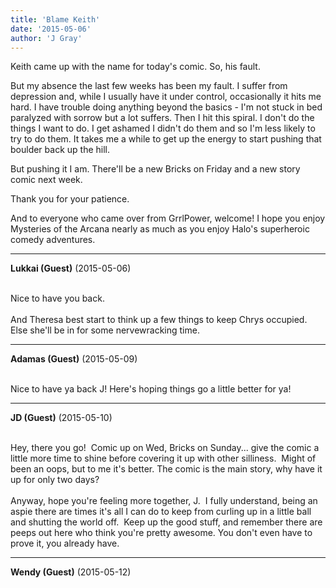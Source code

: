 ```yaml
---
title: 'Blame Keith'
date: '2015-05-06'
author: 'J Gray'
---
```


<p>Keith came up with the name for today's comic. So, his fault.</p><p>But my absence the last few weeks has been my fault. I suffer from depression and, while I usually have it under control, occasionally it hits me hard. I have trouble doing anything beyond the basics - I'm not stuck in bed paralyzed with sorrow but a lot suffers. Then I hit this spiral. I don't do the things I want to do. I get ashamed I didn't do them and so I'm less likely to try to do them. It takes me a while to get up the energy to start pushing that boulder back up the hill.</p><p>But pushing it I am. There'll be a new Bricks on Friday and a new story comic next week.</p><p>Thank you for your patience.</p><p>And to everyone who came over from GrrlPower, welcome! I hope you enjoy Mysteries of the Arcana nearly as much as you enjoy Halo's superheroic comedy adventures.</p>

---
**Lukkai (Guest)** (2015-05-06)

<br> Nice to have you back.<br><br>And Theresa best start to think up a few things to keep Chrys occupied. Else she'll be in for some nervewracking time.<br>

---
**Adamas (Guest)** (2015-05-09)

<br> Nice to have ya back J! Here's hoping things go a little better for ya!<br>

---
**JD (Guest)** (2015-05-10)

<br> Hey, there you go!&nbsp; Comic up on Wed, Bricks on Sunday... give the comic a little more time to shine before covering it up with other silliness.&nbsp; Might of been an oops, but to me it's better. The comic is the main story, why have it up for only two days?<br><br>Anyway, hope you're feeling more together, J.&nbsp; I fully understand, being an aspie there are times it's all I can do to keep from curling up in a little ball and shutting the world off.&nbsp; Keep up the good stuff, and remember there are peeps out here who think you're pretty awesome. You don't even have to prove it, you already have.<br>

---
**Wendy (Guest)** (2015-05-12)

<br>

